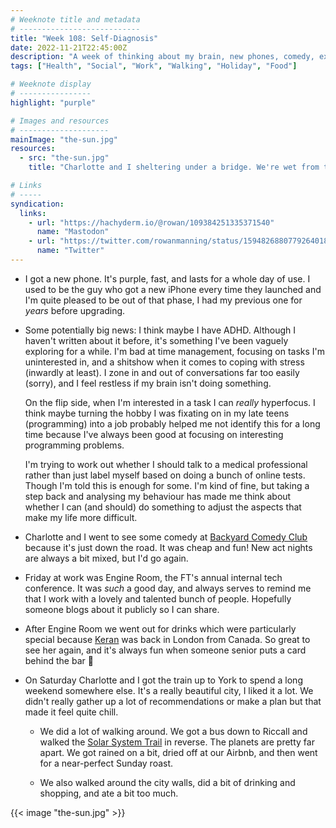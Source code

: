 ```yaml
---
# Weeknote title and metadata
# ---------------------------
title: "Week 108: Self-Diagnosis"
date: 2022-11-21T22:45:00Z
description: "A week of thinking about my brain, new phones, comedy, excellent tech talks, visits from Canada, solar systems, city walls, and scones."
tags: ["Health", "Social", "Work", "Walking", "Holiday", "Food"]

# Weeknote display
# ----------------
highlight: "purple"

# Images and resources
# --------------------
mainImage: "the-sun.jpg"
resources:
  - src: "the-sun.jpg"
    title: "Charlotte and I sheltering under a bridge. We're wet from the rain and we're pointing at a large model of the sun at the end of the solar system walk"

# Links
# -----
syndication:
  links:
    - url: "https://hachyderm.io/@rowan/109384251335371540"
      name: "Mastodon"
    - url: "https://twitter.com/rowanmanning/status/1594826880779264018"
      name: "Twitter"
---
```


  * I got a new phone. It's purple, fast, and lasts for a whole day of use. I used to be the guy who got a new iPhone every time they launched and I'm quite pleased to be out of that phase, I had my previous one for _years_ before upgrading.

  * Some potentially big news: I think maybe I have ADHD. Although I haven't written about it before, it's something I've been vaguely exploring for a while. I'm bad at time management, focusing on tasks I'm uninterested in, and a shitshow when it comes to coping with stress (inwardly at least). I zone in and out of conversations far too easily (sorry), and I feel restless if my brain isn't doing something.

    On the flip side, when I'm interested in a task I can _really_ hyperfocus. I think maybe turning the hobby I was fixating on in my late teens (programming) into a job probably helped me not identify this for a long time because I've always been good at focusing on interesting programming problems.

    I'm trying to work out whether I should talk to a medical professional rather than just label myself based on doing a bunch of online tests. Though I'm told this is enough for some. I'm kind of fine, but taking a step back and analysing my behaviour has made me think about whether I can (and should) do something to adjust the aspects that make my life more difficult.

  * Charlotte and I went to see some comedy at [Backyard Comedy Club](https://backyardcomedyclub.co.uk/) because it's just down the road. It was cheap and fun! New act nights are always a bit mixed, but I'd go again.

  * Friday at work was Engine Room, the FT's annual internal tech conference. It was _such_ a good day, and always serves to remind me that I work with a lovely and talented bunch of people. Hopefully someone blogs about it publicly so I can share.

  * After Engine Room we went out for drinks which were particularly special because [Keran](https://github.com/ker-an) was back in London from Canada. So great to see her again, and it's always fun when someone senior puts a card behind the bar :eyes:

  * On Saturday Charlotte and I got the train up to York to spend a long weekend somewhere else. It's a really beautiful city, I liked it a lot. We didn't really gather up a lot of recommendations or make a plan but that made it feel quite chill.

    * We did a lot of walking around. We got a bus down to Riccall and walked the [Solar System Trail](https://astrocampus.york.ac.uk/cycle-the-solar-system/) in reverse. The planets are pretty far apart. We got rained on a bit, dried off at our Airbnb, and then went for a near-perfect Sunday roast.

    * We also walked around the city walls, did a bit of drinking and shopping, and ate a bit too much.

{{< image "the-sun.jpg" >}}
